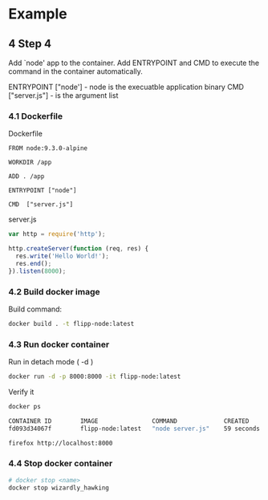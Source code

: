 # Example

## 4 Step 4

Add `node' app to the container.
Add ENTRYPOINT and CMD to execute the command in the container automatically.

ENTRYPOINT ["node'] - node is the execuatble application binary
CMD ["server.js"] - is the argument list

### 4.1 Dockerfile

Dockerfile

```docker
FROM node:9.3.0-alpine

WORKDIR /app

ADD . /app

ENTRYPOINT ["node"]

CMD  ["server.js"]
```

server.js

```js
var http = require('http');

http.createServer(function (req, res) {
  res.write('Hello World!');
  res.end();
}).listen(8000);
```

### 4.2 Build docker image

Build command:

```sh
docker build . -t flipp-node:latest
```

### 4.3 Run docker container

Run in detach mode ( -d )

```sh
docker run -d -p 8000:8000 -it flipp-node:latest
```

Verify it

```sh
docker ps

CONTAINER ID        IMAGE               COMMAND             CREATED             STATUS              PORTS                    NAMES
fd093d34067f        flipp-node:latest   "node server.js"    59 seconds ago      Up 58 seconds       0.0.0.0:8000->8000/tcp   wizardly_hawking
```

```sh
firefox http://localhost:8000
```

### 4.4 Stop docker container

```sh
# docker stop <name>
docker stop wizardly_hawking
```

